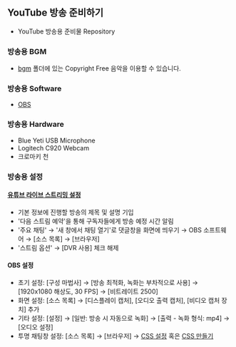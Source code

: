 ## YouTube 방송 준비하기

* YouTube 방송용 준비물 Repository

### 방송용 BGM

* [bgm](./bgm) 폴더에 있는 Copyright Free 음악을 이용할 수 있습니다.

### 방송용 Software

* [OBS](https://obsproject.com/ko/download)

### 방송용 Hardware

* Blue Yeti USB Microphone
* Logitech C920 Webcam
* 크로마키 천

### 방송용 설정

#### [유튜브 라이브 스트리밍 설정](https://www.youtube.com/live_dashboard)
* 기본 정보에 진행할 방송의 제목 및 설명 기입
* '다음 스트림 예약'을 통해 구독자들에게 방송 예정 시간 알림
* '주요 채팅' → '새 창에서 채팅 열기'로 댓글창을 화면에 띄우기 → OBS 소프트웨어 → [소스 목록] → [브라우저]
* '스트림 옵션' → [DVR 사용] 체크 해제

#### OBS 설정

* 초기 설정: [구성 마법사] → [방송 최적화, 녹화는 부차적으로 사용] → [1920x1080 해상도, 30 FPS] → [비트레이트 2500]
* 화면 설정: [소스 목록] → [디스플레이 캡처], [오디오 출력 캡처], [비디오 캡처 장치] 추가 
* 기타 설정: [설정] → [일반: 방송 시 자동으로 녹화] → [출력 - 녹화 형식: mp4] → [오디오 설정]
* 투명 채팅창 설정: [소스 목록] → [브라우저] → [CSS 설정](./chat.css) 혹은 [CSS 만들기](https://chatv2.septapus.com/)
